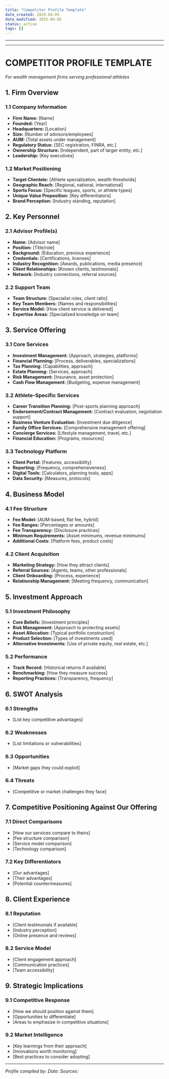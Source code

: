 ```yaml
---
title: "Competitor Profile Template"
date_created: 2025-04-05
date_modified: 2025-04-05
status: active
tags: []
---
```


---

---

# COMPETITOR PROFILE TEMPLATE
*For wealth management firms serving professional athletes*

## 1. Firm Overview

### 1.1 Company Information
- **Firm Name:** [Name]
- **Founded:** [Year]
- **Headquarters:** [Location]
- **Size:** [Number of advisors/employees]
- **AUM:** [Total assets under management]
- **Regulatory Status:** [SEC registration, FINRA, etc.]
- **Ownership Structure:** [Independent, part of larger entity, etc.]
- **Leadership:** [Key executives]

### 1.2 Market Positioning
- **Target Clientele:** [Athlete specialization, wealth thresholds]
- **Geographic Reach:** [Regional, national, international]
- **Sports Focus:** [Specific leagues, sports, or athlete types]
- **Unique Value Proposition:** [Key differentiators]
- **Brand Perception:** [Industry standing, reputation]

## 2. Key Personnel

### 2.1 Advisor Profile(s)
- **Name:** [Advisor name]
- **Position:** [Title/role]
- **Background:** [Education, previous experience]
- **Credentials:** [Certifications, licenses]
- **Industry Recognition:** [Awards, publications, media presence]
- **Client Relationships:** [Known clients, testimonials]
- **Network:** [Industry connections, referral sources]

### 2.2 Support Team
- **Team Structure:** [Specialist roles, client ratio]
- **Key Team Members:** [Names and responsibilities]
- **Service Model:** [How client service is delivered]
- **Expertise Areas:** [Specialized knowledge on team]

## 3. Service Offering

### 3.1 Core Services
- **Investment Management:** [Approach, strategies, platforms]
- **Financial Planning:** [Process, deliverables, specializations]
- **Tax Planning:** [Capabilities, approach]
- **Estate Planning:** [Services, approach]
- **Risk Management:** [Insurance, asset protection]
- **Cash Flow Management:** [Budgeting, expense management]

### 3.2 Athlete-Specific Services
- **Career Transition Planning:** [Post-sports planning approach]
- **Endorsement/Contract Management:** [Contract evaluation, negotiation support]
- **Business Venture Evaluation:** [Investment due diligence]
- **Family Office Services:** [Comprehensive management offering]
- **Concierge Services:** [Lifestyle management, travel, etc.]
- **Financial Education:** [Programs, resources]

### 3.3 Technology Platform
- **Client Portal:** [Features, accessibility]
- **Reporting:** [Frequency, comprehensiveness]
- **Digital Tools:** [Calculators, planning tools, apps]
- **Data Security:** [Measures, protocols]

## 4. Business Model

### 4.1 Fee Structure
- **Fee Model:** [AUM-based, flat fee, hybrid]
- **Fee Ranges:** [Percentages or amounts]
- **Fee Transparency:** [Disclosure practices]
- **Minimum Requirements:** [Asset minimums, revenue minimums]
- **Additional Costs:** [Platform fees, product costs]

### 4.2 Client Acquisition
- **Marketing Strategy:** [How they attract clients]
- **Referral Sources:** [Agents, teams, other professionals]
- **Client Onboarding:** [Process, experience]
- **Relationship Management:** [Meeting frequency, communication]

## 5. Investment Approach

### 5.1 Investment Philosophy
- **Core Beliefs:** [Investment principles]
- **Risk Management:** [Approach to protecting assets]
- **Asset Allocation:** [Typical portfolio construction]
- **Product Selection:** [Types of investments used]
- **Alternative Investments:** [Use of private equity, real estate, etc.]

### 5.2 Performance
- **Track Record:** [Historical returns if available]
- **Benchmarking:** [How they measure success]
- **Reporting Practices:** [Transparency, frequency]

## 6. SWOT Analysis

### 6.1 Strengths
- [List key competitive advantages]

### 6.2 Weaknesses
- [List limitations or vulnerabilities]

### 6.3 Opportunities
- [Market gaps they could exploit]

### 6.4 Threats
- [Competitive or market challenges they face]

## 7. Competitive Positioning Against Our Offering

### 7.1 Direct Comparisons
- [How our services compare to theirs]
- [Fee structure comparison]
- [Service model comparison]
- [Technology comparison]

### 7.2 Key Differentiators
- [Our advantages]
- [Their advantages]
- [Potential countermeasures]

## 8. Client Experience

### 8.1 Reputation
- [Client testimonials if available]
- [Industry perception]
- [Online presence and reviews]

### 8.2 Service Model
- [Client engagement approach]
- [Communication practices]
- [Team accessibility]

## 9. Strategic Implications

### 9.1 Competitive Response
- [How we should position against them]
- [Opportunities to differentiate]
- [Areas to emphasize in competitive situations]

### 9.2 Market Intelligence
- [Key learnings from their approach]
- [Innovations worth monitoring]
- [Best practices to consider adopting]

---
*Profile compiled by:*
*Date:*
*Sources:*
